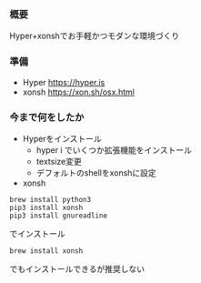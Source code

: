 ### 概要
Hyper+xonshでお手軽かつモダンな環境づくり

### 準備
- Hyper https://hyper.is
- xonsh https://xon.sh/osx.html

### 今まで何をしたか
- Hyperをインストール
    - hyper i でいくつか拡張機能をインストール
    - textsize変更
    - デフォルトのshellをxonshに設定
- xonsh
```
brew install python3
pip3 install xonsh
pip3 install gnureadline
```
でインストール
```
brew install xonsh
```
でもインストールできるが推奨しない

